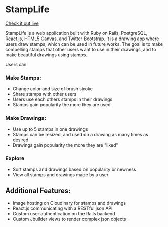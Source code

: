 # StampLife

[Check it out live][heroku]

[heroku]: http://stamplife.co

StampLife is a web application built with Ruby on Rails, PostgreSQL, React.js, HTML5 Canvas, and Twitter Bootstrap. It is a drawing app where users draw stamps, which can be used in future works. The goal is to make compelling stamps that other users want to use in their drawings, and to make beautiful drawings using stamps.

Users can:

### Make Stamps:
* Change color and size of brush stroke
* Share stamps with other users
* Users use each others stamps in their drawings
* Stamps gain popularity the more they are used

### Make Drawings:
* Use up to 5 stamps in one drawings
* Stamps can be resized, and used on a drawing as many times as desired
* Drawings gain popularity the more they are "liked"

### Explore
* Sort stamps and drawings based on popularity or newness
* View all stamps and drawings made by a user

## Additional Features:
* Image hosting on Cloudinary for stamps and drawings
* React.js communicating with a RESTful json API
* Custom user authentication on the Rails backend
* Custom Jbuilder views to render complex json objects


<!--
## Minimum Viable Product

Salamander is a web application for drawing built using Ruby on Rails and React.js. Salamander allows users to:

- [ ] Create an account
- [ ] Log in / Log out
- [ ] Draw pictures and post with caption
- [ ] Apply filters to pictures
- [ ] Edit and delete posts
- [ ] Maintain a profile page with all a users posted pictures
- [ ] Edit profile
- [ ] Tag pictures with multiple tags
- [ ] Search pictures by tag
- [ ] Search by username
- [ ] Comment on and like other users' pictures
- [ ] Main page has a feed of all recent posts


## Design Docs
* [View Wireframes][view]
* [DB schema][schema]

[view]: ./docs/views.md
[schema]: ./docs/schema.md

## Implementation Timeline

### Phase 1: User Authentication, Drawing Model and JSON API (1.5 days)

In Phase 1, I will begin by implementing user signup and authentication (using BCrypt). There will be a basic landing page after signup that will contain the container for the application's root React component. Before building out the front end, I will begin by setting up a full JSON API for drawings.

[Details][phase-one]

### Phase 2: Flux Architecture and Drawing CRUD (1.5 days)

Phase 2 is focused on setting up Flux and the React view structure for the creation of a new drawing. After the basic Flux architecture has been set up, a Drawing store will be implemented and a set of actions corresponding to the needed CRUD functionality created. At this point, the 'DrawingForm' component will consist only of a blank canvas and an empty drawing tool, and each drawing will be saved with the same image. After being persisted to the database, a drawing will be able to be viewed by visiting its 'DrawingDetail' view. At the end of Phase 2, blank Drawings can be created, read, edited (just the caption) and destroyed in the browser.

[Details][phase-two]

### Phase 3: Drawing Canvas (2 days)

Phase 3 will be focused on fleshing out the basic functionality of the DrawingForm.
A user will be able to draw on the canvas, select color, brush texture, and apply filters to their drawing. Upon completion, the drawing will be uploaded and the its image_url will be assigned accordingly.

[Details][phase-three]

### Phase 4: Remaining Flux/React, including Routes (1.5 days)

Phase 4 will contain most of the remaining React and Flux infrastructure. React views for 'DrawingIndex', 'DrawingsView', 'DrawingListItem', 'DrawingDetail', and 'ProfilePage', and 'UserDetails' will be made. The structure for the React Routes will also be made. In this part, the three main pages will emerge (DrawingIndex, DrawingForm, and ProfilePage), and the user can navigate through the website.

[Details][phase-four]

### Phase 5: Comments, Tags, Likes (1.5 day)

In Phase 5 I'll add Comments and Likes to the Drawings. Each of these will require MVC architecture including JSON API. Drawings can be tagged, comments can be added (via 'DrawingDetail'), and drawings can be liked (via 'DrawingListItem' or 'DrawingDetail'). Search will also be possible, either by tag or by username.

[Details][phase-five]

### Phase 6: Styling Cleanup and Seeding (1 day)

Bootstrap will have been used to keep things organized up until now, but in
Phase 6 I will add styling flourishes.

[Details][phase-six]

### BONUS Phase 7: Followers, Edit Profile, Garbage Collection (1 day)

In Phase 7 I'll implement follower functionality. Users will be able to follow other users, and the feed on their main page will be populated by posts from the users that they follow. A user will also be able to edit their own profile.

[Details][phase-seven]

### BONUS Phase 8: Photographs, maps, filter pen

[Details][phase-eight]

Add more functionality to the Drawing Form by allowing users to upload and draw on photos, draw on a map of their current location, and apply filters selectively with a "filter pen".

[phase-one]: ./docs/phases/phase1.md
[phase-two]: ./docs/phases/phase2.md
[phase-three]: ./docs/phases/phase3.md
[phase-four]: ./docs/phases/phase4.md
[phase-five]: ./docs/phases/phase5.md
[phase-six]: ./docs/phases/phase6.md
[phase-seven]: ./docs/phases/phase7.md
[phase-eight]: ./docs/phases/phase8.md -->
